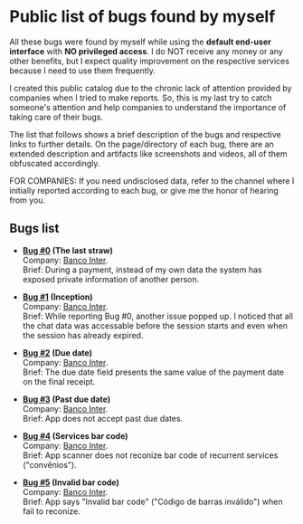 # Public list of bugs found by myself

All these bugs were found by myself while using the **default end-user interface** with **NO privileged access**. I do NOT receive any money or any other benefits, but I expect quality improvement on the respective services because I need to use them frequently.

I created this public catalog due to the chronic lack of attention provided by companies when I tried to make reports. So, this is my last try to catch someone's attention and help companies to understand the importance of taking care of their bugs.

The list that follows shows a brief description of the bugs and respective links to further details. On the page/directory of each bug, there are an extended description and artifacts like screenshots and videos, all of them obfuscated accordingly.

FOR COMPANIES: If you need undisclosed data, refer to the channel where I initially reported according to each bug, or give me the honor of hearing from you.


## Bugs list

* **[Bug #0](catalog/bug00) (The last straw)**<br>
Company: [Banco Inter](https://www.bancointer.com.br/).<br>
Brief: During a payment, instead of my own data the system has exposed private information of another person. 

* **[Bug #1](catalog/bug01) (Inception)**<br>
Company: [Banco Inter](https://www.bancointer.com.br/).<br>
Brief: While reporting Bug #0, another issue popped up. I noticed that all the chat data was accessable before the session starts and even when the session has already expired.

* **[Bug #2](catalog/bug02) (Due date)**<br>
Company: [Banco Inter](https://www.bancointer.com.br/).<br>
Brief: The due date field presents the same value of the payment date on the final receipt.

* **[Bug #3](catalog/bug03) (Past due date)**<br>
Company: [Banco Inter](https://www.bancointer.com.br/).<br>
Brief: App does not accept past due dates.

* **[Bug #4](catalog/bug04) (Services bar code)**<br>
Company: [Banco Inter](https://www.bancointer.com.br/).<br>
Brief: App scanner does not reconize bar code of recurrent services ("convênios").

* **[Bug #5](catalog/bug05) (Invalid bar code)**<br>
Company: [Banco Inter](https://www.bancointer.com.br/).<br>
Brief: App says "Invalid bar code" ("Código de barras inválido") when fail to reconize.
